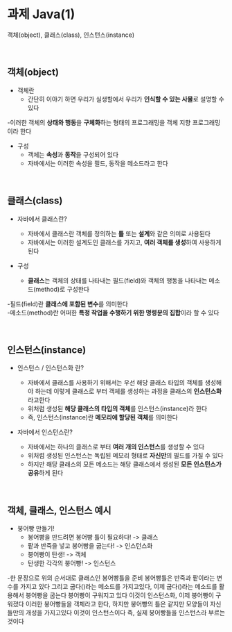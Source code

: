 # 과제 Java(1)

객체(object), 클래스(class), 인스턴스(instance)

<br>

## 객체(object)

* 객체란
    * 간단히 이야기 하면 우리가 실생할에서 우리가 **인식할 수 있는 사물**로 설명할 수 있다
     
-이러한 객체의 **상태와 행동**을 **구체화**하는 형태의 프로그래밍을 객체 지향 프로그래밍이라 한다
* 구성
  * 객체는 **속성**과 **동작**을 구성되어 있다
  * 자바에서는 이러한 속성을 필드, 동작을 메소드라고 한다

<br>

## 클래스(class)

* 자바에서 클래스란?
  * 자바에서 클래스란 객체를 정의하는 **틀** 또는 **설계**와 같은 의미로 사용된다
  * 자바에서는 이러한 설계도인 클래스를 가지고, **여러 객체를 생성**하여 사용하게 된다   

* 구성
  * **클래스**는 객체의 상태를 나타내는 필드(field)와 객체의 행동을 나타내는 메소드(method)로 구성한다
      
-필드(field)란 **클래스에 포함된 변수**를 의미한다   
-메소드(method)란 어떠한 **특정 작업을 수행하기 위한 명령문의 집합**이라 할 수 있다

<br>

## 인스턴스(instance)

* 인스턴스 / 인스턴스화 란?
  * 자바에서 클래스를 사용하기 위해서는 우선 해당 클래스 타입의 객체를 생성해야 하는데 이렇게 클래스로 부터 객체를 생성하는 과정을 클래스의 **인스턴스화** 라고한다
  * 위처럼 생성된 **해당 클래스의 타입의 객체**를 인스턴스(instance)라 한다
  * 즉, 인스턴스(instance)란 **메모리에 할당된 객체**를 의미한다

* 자바에서 인스턴스란?
  * 자바에서는 하나의 클래스로 부터 **여러 개의 인스턴스**를 생성할 수 있다
  * 위처럼 생성된 인스턴스는 독립된 메모리 형태로 **자신만**의 필드를 가질 수 있다
  * 하지만 해당 클래스의 모든 메소드는 해당 클래스에서 생성된 **모든 인스턴스가 공유**하게 된다
 
<br>

## 객체, 클래스, 인스턴스 예시

* 붕어빵 만들기!
    * 붕어빵을 만드려면 붕어빵 틀이 필요하다!  ->  클래스
    * 팥과 반죽을 넣고 붕어빵을 굽는다!  ->  인스턴스화
    * 붕어빵이 탄생!  -> 객체
    * 탄생한 각각의 붕어빵! -> 인스턴스

-한 문장으로 위의 순서대로 클래스인 붕어빵틀을 준비 붕어빵틀은 반죽과 팥이라는 변수를 가지고 있다 그리고 굽다()라는 메소드를 가지고있다, 이제 굽다()라는 메소드를 활용해서 붕어빵을 굽는다 붕어빵이 구워지고 있다 이것이 인스턴스화, 이제 붕어빵이 구워졌다 이러한 붕어빵들을 객체라고 한다, 하지만 붕어빵의 틀은 같지만 모양들이 자신들만의 개성을 가지고있다 이것이 인스턴스이다 즉, 실제 붕어빵들을 인스턴스라 부르는 것이다

